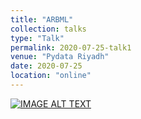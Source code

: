 ```yaml
---
title: "ARBML"
collection: talks
type: "Talk"
permalink: 2020-07-25-talk1
venue: "Pydata Riyadh"
date: 2020-07-25
location: "online"
---
```

<div>
  <a href="https://www.youtube.com/watch?v=4VAxMtLwbv0"><img src="https://img.youtube.com/vi/4VAxMtLwbv0/0.jpg" alt="IMAGE ALT TEXT"></a>
</div>
